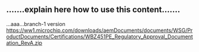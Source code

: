 ## .......explain here how to use this content.......

...aaa...branch-1 version
https://ww1.microchip.com/downloads/aemDocuments/documents/WSG/ProductDocuments/Certifications/WBZ451PE_Regulatory_Approval_Documentation_RevA.zip

